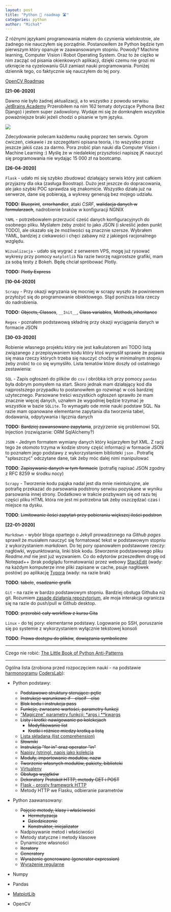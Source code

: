 ```yaml
---
layout: post
title: "Python 🐍 roadmap 🛣️"
categories: python
author: "Michał"
---
```




Z różnymi językami programowania miałem do czynienia wielokrotnie, ale żadnego nie nauczyłem się porządnie. Postanowiłem że Python będzie tym pierwszym który opanuje w zaawansowanym stopniu. Powody? Machine learning, Computer Vision i Robot Operating System. Oraz to że ciężko w nim zacząć od pisania okienkowych aplikacji, dzięki czemu nie grozi mi utknięcie na cyzelowaniu GUI zamiast nauki programowania. Poniżej dziennik tego, co faktycznie się nauczyłem do tej pory.

[OpenCV Roadmap](https://mgurg.github.io/opencv/2020/05/12/OPENCV.html)

**[21-06-2020]**

Dawno nie było żadnej aktualizacji, a to wszystko z powodu serwisu [JetBrains Academy](https://hyperskill.org/join/551d2dc61) Przerobiłem na nim 162 tematy dotyczące Pythona (bez Django) i jestem super zadowolony. Wydaje mi się że domknąłem wszystkie poważniejsze braki jeżeli chodzi o pisanie w tym języku.

<img src="{{site.url}}/images/2020_08/hyperskill.png" style="display: block; margin: auto;" />

Zdecydowanie polecam każdemu naukę poprzez ten serwis. Ogrom ćwiczeń, ciekawie i ze szczegółami opisana teoria, i to wszystko przez jeszcze jakiś czas za darmo. Pora zrobić plan nauki dla Computer Vision i Machine Learning :) Myślę że w niedalekiej przyszłości napiszę jK nauczyć się programowania nie wydając 15 000 zł na bootcamp.

**[26-04-2020]**

`Flask` - udało mi się szybko zbudować działający serwis który jest całkiem przyjazny dla oka (zasługa Boostrap). Dużo jest jeszcze do dopracowania, ale jako szybki POC sprawdza się znakomicie. Wszystko działa już na serwerze, dane się pobierają, a wykresy generują bez mojego udziału. 

**TODO:** ~~Blueprint~~, ~~errorhandler~~, ataki *CSRF*, ~~walidacja danych w formularzach~~, nadrobienie braków w konfiguracji NGNIX 

`YAML` - potrzebowałem przerzucić cześć danych konfiguracyjnych do osobnego pliku. Myślałem żeby zrobić to jako JSON (i skreślić jeden punkt TODO), ale okazało się że możliwości są znacznie szersze. Wybrałem YAML, bardziej z ciekawości i chęci zabawy niż z jakiegoś racjonalnego względu.

`Wizualizacja` - udało się wygrać z serwerem VPS, mogę już rysować wykresy przy pomocy `matplotlib` Na razie tworzę najprostsze grafiki, mam za sobą testy z Bokeh. Będę chciał spróbować Plotly.

**TODO:** ~~Plotly Express~~



**[10-04-2020]**

`Scrapy` - Przy okazji wgryzania się mocniej w scrapy wyszło że powinienem przyłożyć się do programowanie obiektowego. Stąd poniższa lista rzeczy do nadrobienia.

**TODO:** ~~Objects, Classes~~, `__Init__`, ~~Class variables~~, ~~Methods~~,~~inheritance~~

`Regex` - poznałem podstawową składnię przy okazji wyciągania danych w formacie JSON



**[30-03-2020]**

Robienie własnego projektu który nie jest kalkulatorem ani TODO listą związanego z przepisywaniem kodu który ktoś wymyślił sprawie że pojawia się masa rzeczy których trzeba się nauczyć choćby w minimalnym stopniu żeby zrobić to co się wymyśliło. Lista tematów które doszły od ostatniego zestawienia:

`SQL` - Zapis ogłoszeń do plików do `csv` i obróbka ich przy pomocy `pandas` była dobrym pomysłem na start. Skoro jednak mam działający kod dla najprostszego przypadku to postanowiłem go rozwinąć w coś bardziej użytecznego. Parsowane treści wszystkich ogłoszeń sprawiło że mam znacznie więcej danych, uznałem że wygodniej będzie trzymać je wszystkie w bazie `SQLite`. To wymagało ode mnie nauki podstaw SQL. Na razie mam opanowane elementarne zapytania dla tworzenia tabel, dodawania, odpytywania i łącznia danych

**TODO:** ~~Bardziej zawansowane zapytania~~, przyjrzenie się problemowi SQL Injection (rozwiązanie: ORM SqlAlchemy?)



`JSON` - Jednym formatem wymiany danych który kojarzyłem był XML. Z racji tego że otomoto trzyma w kodzie strony część informacji w formacie JSON to poznałem jego podstawy z wykorzystaniem biblioteki `json` . Potrafię "spłaszczyć" odczytane dane, tak żeby móc dalej nimi manipulować

**TODO**: ~~Zapisywanie danych w tym formacie~~ (potrafię napisać JSON zgodny z RFC 8259 w środku nocy)



`Scrapy` - Tworzenie kodu pająka nadal jest dla mnie nieintuicyjne, ale potrafię przekazać do parsowania podstrony serwisu pozyskane w wyniku parsowania innej strony. Dodatkowo w trakcie pozbywam się od razu tej części pliku HTML która nie jest mi potrzebna tak żeby oszczędzać czas i miejsce na dysku.

 **TODO**: ~~Limitowanie ilości zapytań przy pobieraniu większej ilości podstron~~



**[22-01-2020]**

`Markdown` - wybór bloga opartego o Jekyll prowadzonego na *Github pages* sprawił że musiałem nauczyć się formatować tekst w podstawowym stopniu z wykorzystaniem *markdown*. Do tej pory opanowałem podstawowe rzeczy: nagłówki, wypunktowania, linki blok kodu. Stworzenie podstawowego pliku *Readme.md* nie jest już wyzwaniem. Co do edytorów przeszedłem drogę od Notepad++ (brak podglądu formatowania) przez webowy [StackEdit](https://stackedit.io/) (wady: na każdym komputerze inne pliki zapisane w cache, psuje nagłówek postów) po aplikację [Typora](https://www.typora.io/) (wady: na razie brak)

**TODO**: ~~tabele~~, ~~osadzanie grafik~~



`Git` - na razie w bardzo podstawowym stopniu. Bardziej obsługa Githuba niż git. Rozumiem [zasadę działania repozytorium](https://github.com/tomcl/HowToUseGitTJWC), ale moja interakcja ogranicza się na razie do push/pull w Github desktop.

**TODO**: ~~przerobić cały workflow z kursu Gita~~



`Linux` - do tej pory: elementarne podstawy. Logowanie po SSH, poruszanie się po systemie z wykorzystaniem wyłącznie tekstowej konsoli

**TODO**: ~~Prawa dostępu do plików~~, ~~dowiązania symboliczne~~



---

Czego nie robić: [The Little Book of Python Anti-Patterns](https://docs.quantifiedcode.com/python-anti-patterns/index.html)



---



Ogólna lista (zrobiona przed rozpoczęciem nauki - na podstawie [harmonogramu](https://github.com/Danutelka?tab=repositories) [CodersLab](https://github.com/wojciechGaudnik/CodersLab)):


 - Python podstawy:

    - ~~Podstawowe struktury sterujące: pętle~~
    - ~~Instrukcje warunkowe if - elseif - else~~
    - ~~Blok kodu i instrukcja pass~~
    - ~~Funkcje, zwracane wartości, parametry funkcji~~
    - ["Magiczne" parametry funkcji: *args i **kwargs](https://mgurg.github.io/python/2019/12/24/python-args-kwargs.html)
    - ~~Listy i krotki: nawigowanie po kolekcjach~~
      - ~~Modyfikowanie list~~
      - ~~Krotki i różnice miedzy krotką a listą~~
    - [Lista składana (list comprehension)](https://mgurg.github.io/python/2019/12/23/python-list-comprehension.html)
    - ~~Słowniki~~
    - ~~Instrukcja "for in" oraz operator "in"~~
    - [Napisy (string), napis jako kolekcja](https://mgurg.github.io/python/2020/03/29/Python-string.html)
    - ~~Moduły, importowanie modułów, nazw~~
    - ~~Tworzenie własnych modułów, pakiety, biblioteki~~
    - [Virtualenv](https://mgurg.github.io/python/2020/01/16/SSH-VPS-konfiguracja-serwera.html#virtual-environment)
    - ~~Obsługa wyjątków~~
    - ~~Dekoratory~~
      ~~Protokół HTTP, metody GET i POST~~
    - [Flask - prosty framework HTTP](https://mgurg.github.io/python/2020/04/21/Flask.html)
    - Metody HTTP we Flasku, odbieranie parametrów
 - Python zaawansowany:

    - ~~Pojęcie metody, klasy i właściwości~~
      - ~~Hermetyzacja~~
      - ~~Dziedziczenie~~
      - ~~Konstruktor, inicjalizator~~
    - Nadpisywanie metod i właściwości
    - Metody statyczne i metody klasowe
    - Dynamiczne własności
    - ~~Iteratory~~
    - ~~Generatory~~
    - ~~Wyrażenie generowane (generator expression)~~
    - [Wyrażenie regularne](https://mgurg.github.io/python/2020/04/12/Python-Regex.html)
 - Numpy 
 - Pandas 
 - [MatplotLib](https://mgurg.github.io/linux/2020/04/26/Matplotlib-seaborn.html)
 - OpenCV